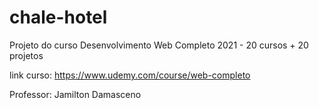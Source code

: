 # chale-hotel

Projeto do curso Desenvolvimento Web Completo 2021 - 20 cursos + 20 projetos

link curso: https://www.udemy.com/course/web-completo

Professor: Jamilton Damasceno
